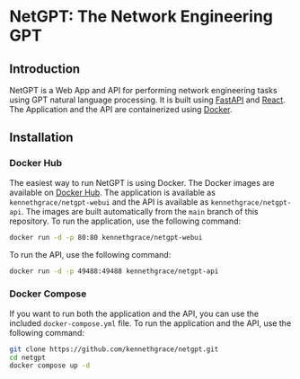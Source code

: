 # NetGPT: The Network Engineering GPT

## Introduction

NetGPT is a Web App and API for performing network engineering tasks using GPT natural language processing. It is built using [FastAPI](https://fastapi.tiangolo.com/) and [React](https://reactjs.org/). The Application and
the API are containerized using [Docker](https://www.docker.com/).

## Installation

### Docker Hub

The easiest way to run NetGPT is using Docker. The Docker images are available on [Docker Hub](https://hub.docker.com/u/kennethgrace). The application is available as `kennethgrace/netgpt-webui` and the API is available as `kennethgrace/netgpt-api`. The images are built automatically from the `main` branch of this repository. To run the application, use the following command:

```bash
docker run -d -p 80:80 kennethgrace/netgpt-webui
```

To run the API, use the following command:

```bash
docker run -d -p 49488:49488 kennethgrace/netgpt-api
```

### Docker Compose

If you want to run both the application and the API, you can use the included `docker-compose.yml` file. To run the application and the API, use the following command:

```bash
git clone https://github.com/kennethgrace/netgpt.git
cd netgpt
docker compose up -d
```
